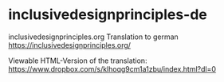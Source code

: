 # inclusivedesignprinciples-de
inclusivedesignprinciples.org Translation to german
https://inclusivedesignprinciples.org/

Viewable HTML-Version of the translation: https://www.dropbox.com/s/klhoqg9cm1a1zbu/index.html?dl=0
